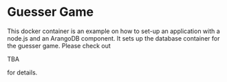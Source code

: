 # Guesser Game

This docker container is an example on how to set-up an application
with a node.js and an ArangoDB component. It sets up the database
container for the guesser game. Please check out

  TBA

for details.
